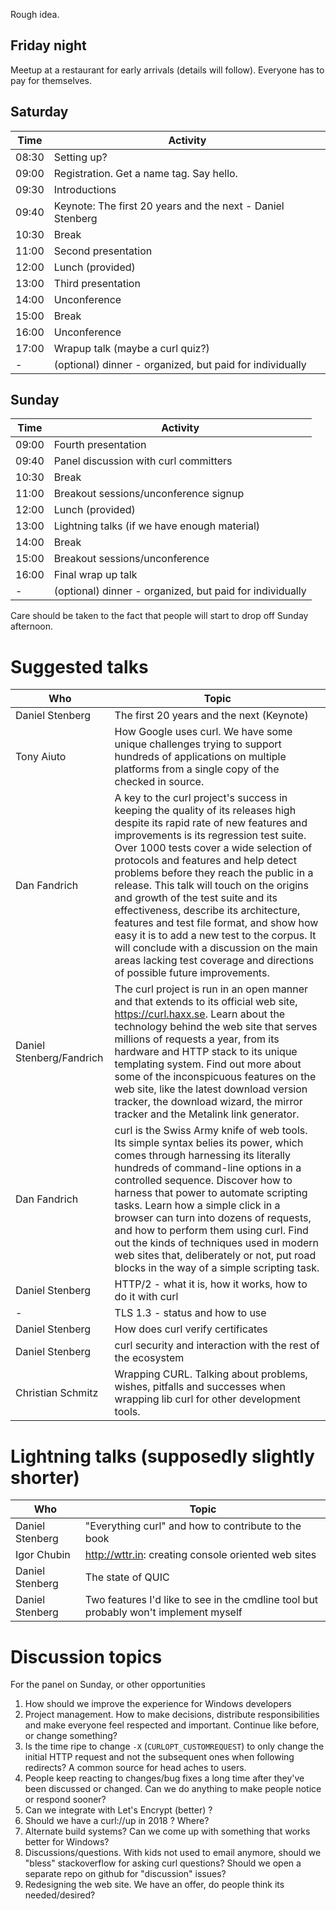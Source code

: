 Rough idea.

## Friday night

Meetup at a restaurant for early arrivals (details will follow). Everyone has to pay for themselves.

## Saturday

| Time  | Activity |
|-------|----------|
| 08:30 | Setting up?
| 09:00 | Registration. Get a name tag. Say hello.
| 09:30 | Introductions
| 09:40 | Keynote: The first 20 years and the next - Daniel Stenberg
| 10:30 | Break
| 11:00 | Second presentation
| 12:00 | Lunch (provided)
| 13:00 | Third presentation
| 14:00 | Unconference
| 15:00 | Break
| 16:00 | Unconference
| 17:00 | Wrapup talk (maybe a curl quiz?)
| -     | (optional) dinner - organized, but paid for individually

## Sunday

| Time | Activity |
|-------|----------|
| 09:00 | Fourth presentation
| 09:40 | Panel discussion with curl committers
| 10:30 | Break
| 11:00 | Breakout sessions/unconference signup
| 12:00 | Lunch (provided)
| 13:00 | Lightning talks (if we have enough material)
| 14:00 | Break
| 15:00 | Breakout sessions/unconference
| 16:00 | Final wrap up talk
| -     | (optional) dinner - organized, but paid for individually

Care should be taken to the fact that people will start to drop off Sunday afternoon.

# Suggested talks

| Who | Topic |
|-----|-------|
| Daniel Stenberg | The first 20 years and the next (Keynote)
| Tony Aiuto | How Google uses curl. We have some unique challenges trying to support hundreds of applications on multiple platforms from a single copy of the checked in source.
| Dan Fandrich | A key to the curl project's success in keeping the quality of its releases high despite its rapid rate of new features and improvements is its regression test suite. Over 1000 tests cover a wide selection of protocols and features and help detect problems before they reach the public in a release. This talk will touch on the origins and growth of the test suite and its effectiveness, describe its architecture, features and test file format, and show how easy it is to add a new test to the corpus. It will conclude with a discussion on the main areas lacking test coverage and directions of possible future improvements.
| Daniel Stenberg/Fandrich | The curl project is run in an open manner and that extends to its official web site, https://curl.haxx.se. Learn about the technology behind the web site that serves millions of requests a year, from its hardware and HTTP stack to its unique templating system. Find out more about some of the inconspicuous features on the web site, like the latest download version tracker, the download wizard, the mirror tracker and the Metalink link generator.
| Dan Fandrich | curl is the Swiss Army knife of web tools. Its simple syntax belies its power, which comes through harnessing its literally hundreds of command-line options in a controlled sequence. Discover how to harness that power to automate scripting tasks. Learn how a simple click in a browser can turn into dozens of requests, and how to perform them using curl. Find out the kinds of techniques used in modern web sites that, deliberately or not, put road blocks in the way of a simple scripting task.
| Daniel Stenberg | HTTP/2 - what it is, how it works, how to do it with curl
| - | TLS 1.3 - status and how to use
| Daniel Stenberg | How does curl verify certificates
| Daniel Stenberg | curl security and interaction with the rest of the ecosystem 
| Christian Schmitz | Wrapping CURL. Talking about problems, wishes, pitfalls and successes when wrapping lib curl for other development tools.

# Lightning talks (supposedly slightly shorter)

| Who | Topic |
|-----|-------|
| Daniel Stenberg | "Everything curl" and how to contribute to the book
| Igor Chubin | http://wttr.in: creating console oriented web sites
| Daniel Stenberg | The state of QUIC
| Daniel Stenberg | Two features I'd like to see in the cmdline tool but probably won't implement myself

# Discussion topics

For the panel on Sunday, or other opportunities

 1. How should we improve the experience for Windows developers
 2. Project management. How to make decisions, distribute responsibilities and make everyone feel respected and important. Continue like before, or change something?
 3. Is the time ripe to change `-X` (`CURLOPT_CUSTOMREQUEST`) to only change the initial HTTP request and not the subsequent ones when following redirects? A common source for head aches to users.
 4. People keep reacting to changes/bug fixes a long time after they've been discussed or changed. Can we do anything to make people notice or respond sooner?
 5. Can we integrate with Let's Encrypt (better) ?
 6. Should we have a curl://up in 2018 ? Where?
 7. Alternate build systems? Can we come up with something that works better for Windows?
 8. Discussions/questions. With kids not used to email anymore, should we "bless" stackoverflow for asking curl questions? Should we open a separate repo on github for "discussion" issues?
 9. Redesigning the web site. We have an offer, do people think its needed/desired?